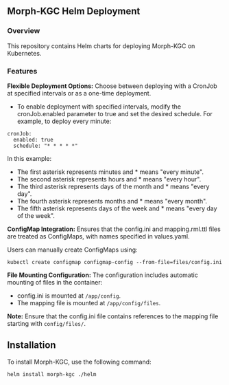 ## Morph-KGC Helm Deployment

### Overview
This repository contains Helm charts for deploying Morph-KGC on Kubernetes. 

### Features
**Flexible Deployment Options:** Choose between deploying with a CronJob at specified intervals or as a one-time deployment. 

- To enable deployment with specified intervals, modify the cronJob.enabled parameter to true and set the desired schedule. For example, to deploy every minute:

```
cronJob:
  enabled: true
  schedule: "* * * * *"
```
In this example:
- The first asterisk represents minutes and * means "every minute".
- The second asterisk represents hours and * means "every hour".
- The third asterisk represents days of the month and * means "every day".
- The fourth asterisk represents months and * means "every month".
- The fifth asterisk represents days of the week and * means "every day of the week".

**ConfigMap Integration:** Ensures that the config.ini and mapping.rml.ttl files are treated as ConfigMaps, with names specified in values.yaml.

Users can manually create ConfigMaps using: 

`kubectl create configmap configmap-config --from-file=files/config.ini`


**File Mounting Configuration:** 
The configuration includes automatic mounting of files in the container:

- config.ini is mounted at `/app/config`.
- The mapping file is mounted at `/app/config/files`.

**Note:** Ensure that the config.ini file contains references to the mapping file starting with `config/files/`.



## Installation

To install Morph-KGC, use the following command:

```bash
helm install morph-kgc ./helm
```

